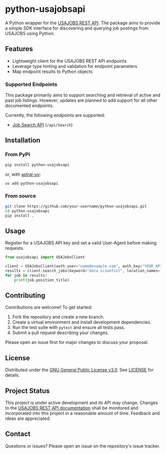 # python-usajobsapi

A Python wrapper for the [USAJOBS REST API](https://developer.usajobs.gov/). The package aims to provide a simple SDK interface for discovering and querying job postings from USAJOBS using Python.

## Features

- Lightweight client for the USAJOBS REST API endpoints
- Leverage type hinting and validation for endpoint parameters
- Map endpoint results to Python objects

### Supported Endpoints

This package primarily aims to support searching and retrieval of active and past job listings. However, updates are planned to add support for all other documented endpoints.

Currently, the following endpoints are supported:

- [Job Search API](https://developer.usajobs.gov/api-reference/get-api-search) (`/api/Search`)

## Installation

### From PyPI

```bash
pip install python-usajobsapi
```

or, with [astral-uv](https://docs.astral.sh/uv/):

```bash
uv add python-usajobsapi
```

### From source

```bash
git clone https://github.com/your-username/python-usajobsapi.git
cd python-usajobsapi
pip install .
```

## Usage

Register for a USAJOBS API key and set a valid User-Agent before making requests.

```python
from usajobsapi import USAJobsClient

client = USAJobsClient(auth_user="name@example.com", auth_key="YOUR_API_KEY")
results = client.search_jobs(keyword="data scientist", location_names=["Atlanta", "Georgia"]).search_result.jobs()
for job in results:
    print(job.position_title)
```

## Contributing

Contributions are welcome! To get started:

1. Fork the repository and create a new branch.
2. Create a virtual environment and install development dependencies.
3. Run the test suite with `pytest` and ensure all tests pass.
4. Submit a pull request describing your changes.

Please open an issue first for major changes to discuss your proposal.

## License

Distributed under the [GNU General Public License v3.0](https://www.gnu.org/licenses/gpl-3.0.en.html). See [LICENSE](LICENSE) for details.

## Project Status

This project is under active development and its API may change. Changes to the [USAJOBS REST API documentation](https://developer.usajobs.gov/) shall be monitored and incorporated into this project in a reasonable amount of time. Feedback and ideas are appreciated.

## Contact

Questions or issues? Please open an issue on the repository's issue tracker.
